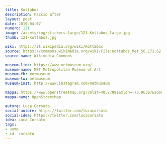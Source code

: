 ```yaml
---
title: Kottabos
description: Faccio after
layout: post
date: 2019-04-07
numero: 121
image: /assets/img/stickers-large/121-Kottabos_large.jpg
thumb: 121-Kottabos.jpg

wiki: https://it.wikipedia.org/wiki/Kottabos
source: https://commons.wikimedia.org/wiki/File:Kottabos_Met_56.171.62.jpg
source-name: Wikimedia Commons

museum-link: https://www.metmuseum.org/
museum-name: MET Metropolitan Museum of Art
museum-fb: metmuseum
museum-tw: metmuseum
museum-inst: http://www.instagram.com/metmuseum

mappa: https://www.openstreetmap.org/?mlat=40.77891&mlon=-73.96367&zoom=15#map=15/40.7789/-73.9637
mappa-name: OpenStreetMap

autore: Luca Corsato
social-autore: https://twitter.com/lucacorsato
social-idea: https://twitter.com/lucacorsato
idea: Luca Corsato
tags:
- uomo
- id. corsato
---
```

